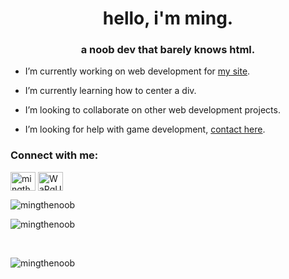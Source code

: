 <h1 align="center">hello, i'm ming.</h1>
<h3 align="center">a noob dev that barely knows html.</h3>

- I’m currently working on web development for [my site](https://ming.jp.net).

- I’m currently learning how to center a div.

- I’m looking to collaborate on other web development projects.

- I’m looking for help with game development, [contact here](https://twitter.com/BlitzCreamSt).

<h3 align="left">Connect with me:</h3>
<p align="left">
<a href="https://twitter.com/mingthenoob" target="blank"><img align="center" src="https://raw.githubusercontent.com/rahuldkjain/github-profile-readme-generator/master/src/images/icons/Social/twitter.svg" alt="mingthenoob" height="30" width="40" /></a>
<a href="https://discord.gg/WaPgUY5gd4" target="blank"><img align="center" src="https://raw.githubusercontent.com/rahuldkjain/github-profile-readme-generator/master/src/images/icons/Social/discord.svg" alt="WaPgUY5gd4" height="30" width="40" /></a>
</p>

<p><img align="left" src="https://github-readme-stats.vercel.app/api/top-langs?username=mingthenoob&show_icons=true&locale=en&layout=compact" alt="mingthenoob" /></p>
<br>
<p>&nbsp;<img align="left" src="https://github-readme-stats.vercel.app/api?username=mingthenoob&show_icons=true&locale=en" alt="mingthenoob" /></p>
<br>
<p><img align="left" src="https://github-readme-streak-stats.herokuapp.com/?user=mingthenoob&" alt="mingthenoob" /></p>
